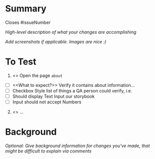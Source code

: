 # Summary

Closes #issueNumber

*High-level description of what your changes are accomplishing*

*Add screenshots if applicable. Images are nice :)*

# To Test

1. <<Step one>> Open the page `about`
- [ ] <<What to expect?>> Verify it contains about information...
- [ ] Checkbox Style list of things a QA person could verify, i.e.
- [ ] Should display Text Input our storybook
- [ ] Input should not accept Numbers
2. <<Step two>> ...

# Background

*Optional: Give background information for changes you've made, that might be difficult to explain via comments*

